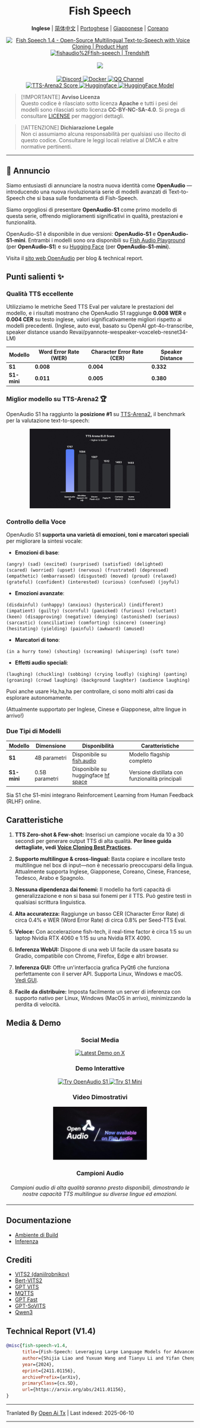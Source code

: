 <div align="center">
<h1>Fish Speech</h1>

**Inglese** | [简体中文](docs/README.zh.md) | [Portoghese](docs/README.pt-BR.md) | [Giapponese](docs/README.ja.md) | [Coreano](docs/README.ko.md) <br>

<a href="https://www.producthunt.com/posts/fish-speech-1-4?embed=true&utm_source=badge-featured&utm_medium=badge&utm_souce=badge-fish&#0045;speech&#0045;1&#0045;4" target="_blank">
    <img src="https://api.producthunt.com/widgets/embed-image/v1/featured.svg?post_id=488440&theme=light" alt="Fish&#0032;Speech&#0032;1&#0046;4 - Open&#0045;Source&#0032;Multilingual&#0032;Text&#0045;to&#0045;Speech&#0032;with&#0032;Voice&#0032;Cloning | Product Hunt" style="width: 250px; height: 54px;" width="250" height="54" />
</a>
<a href="https://trendshift.io/repositories/7014" target="_blank">
    <img src="https://trendshift.io/api/badge/repositories/7014" alt="fishaudio%2Ffish-speech | Trendshift" style="width: 250px; height: 55px;" width="250" height="55"/>
</a>
<br>
</div>
<br>

<div align="center">
    <img src="https://count.getloli.com/get/@fish-speech?theme=asoul" /><br>
</div>

<br>

<div align="center">
    <a target="_blank" href="https://discord.gg/Es5qTB9BcN">
        <img alt="Discord" src="https://img.shields.io/discord/1214047546020728892?color=%23738ADB&label=Discord&logo=discord&logoColor=white&style=flat-square"/>
    </a>
    <a target="_blank" href="https://hub.docker.com/r/fishaudio/fish-speech">
        <img alt="Docker" src="https://img.shields.io/docker/pulls/fishaudio/fish-speech?style=flat-square&logo=docker"/>
    </a>
    <a target="_blank" href="https://pd.qq.com/s/bwxia254o">
      <img alt="QQ Channel" src="https://img.shields.io/badge/QQ-blue?logo=tencentqq">
    </a>
</div>

<div align="center">
    <a target="_blank" href="https://huggingface.co/spaces/TTS-AGI/TTS-Arena-V2">
      <img alt="TTS-Arena2 Score" src="https://img.shields.io/badge/TTS_Arena2-Rank_%231-gold?style=flat-square&logo=trophy&logoColor=white">
    </a>
    <a target="_blank" href="https://huggingface.co/spaces/fishaudio/fish-speech-1">
        <img alt="Huggingface" src="https://img.shields.io/badge/🤗%20-space%20demo-yellow"/>
    </a>
    <a target="_blank" href="https://huggingface.co/fishaudio/openaudio-s1-mini">
        <img alt="HuggingFace Model" src="https://img.shields.io/badge/🤗%20-models-orange"/>
    </a>
</div>

> [!IMPORTANTE]
> **Avviso Licenza**  
> Questo codice è rilasciato sotto licenza **Apache** e tutti i pesi dei modelli sono rilasciati sotto licenza **CC-BY-NC-SA-4.0**. Si prega di consultare [LICENSE](LICENSE) per maggiori dettagli.

> [!ATTENZIONE]
> **Dichiarazione Legale**  
> Non ci assumiamo alcuna responsabilità per qualsiasi uso illecito di questo codice. Consultare le leggi locali relative al DMCA e altre normative pertinenti.

---

## 🎉 Annuncio

Siamo entusiasti di annunciare la nostra nuova identità come **OpenAudio** — introducendo una nuova rivoluzionaria serie di modelli avanzati di Text-to-Speech che si basa sulle fondamenta di Fish-Speech.

Siamo orgogliosi di presentare **OpenAudio-S1** come primo modello di questa serie, offrendo miglioramenti significativi in qualità, prestazioni e funzionalità.

OpenAudio-S1 è disponibile in due versioni: **OpenAudio-S1** e **OpenAudio-S1-mini**. Entrambi i modelli sono ora disponibili su [Fish Audio Playground](https://fish.audio) (per **OpenAudio-S1**) e su [Hugging Face](https://huggingface.co/fishaudio/openaudio-s1-mini) (per **OpenAudio-S1-mini**).

Visita il [sito web OpenAudio](https://openaudio.com/blogs/s1) per blog & technical report.

## Punti salienti ✨

### **Qualità TTS eccellente**

Utilizziamo le metriche Seed TTS Eval per valutare le prestazioni del modello, e i risultati mostrano che OpenAudio S1 raggiunge **0.008 WER** e **0.004 CER** su testo inglese, valori significativamente migliori rispetto ai modelli precedenti. (Inglese, auto eval, basato su OpenAI gpt-4o-transcribe, speaker distance usando Revai/pyannote-wespeaker-voxceleb-resnet34-LM)

| Modello | Word Error Rate (WER) | Character Error Rate (CER) | Speaker Distance |
|-------|----------------------|---------------------------|------------------|
| **S1** | **0.008**  | **0.004**  | **0.332** |
| **S1-mini** | **0.011** | **0.005** | **0.380** |

### **Miglior modello su TTS-Arena2** 🏆

OpenAudio S1 ha raggiunto la **posizione #1** su [TTS-Arena2](https://arena.speechcolab.org/), il benchmark per la valutazione text-to-speech:

<div align="center">
    <img src="https://raw.githubusercontent.com/fishaudio/fish-speech/main/docs/assets/Elo.jpg" alt="TTS-Arena2 Ranking" style="width: 75%;" />
</div>

### **Controllo della Voce**

OpenAudio S1 **supporta una varietà di emozioni, toni e marcatori speciali** per migliorare la sintesi vocale:

- **Emozioni di base**:
```
(angry) (sad) (excited) (surprised) (satisfied) (delighted) 
(scared) (worried) (upset) (nervous) (frustrated) (depressed)
(empathetic) (embarrassed) (disgusted) (moved) (proud) (relaxed)
(grateful) (confident) (interested) (curious) (confused) (joyful)
```

- **Emozioni avanzate**:
```
(disdainful) (unhappy) (anxious) (hysterical) (indifferent) 
(impatient) (guilty) (scornful) (panicked) (furious) (reluctant)
(keen) (disapproving) (negative) (denying) (astonished) (serious)
(sarcastic) (conciliative) (comforting) (sincere) (sneering)
(hesitating) (yielding) (painful) (awkward) (amused)
```

- **Marcatori di tono**:
```
(in a hurry tone) (shouting) (screaming) (whispering) (soft tone)
```

- **Effetti audio speciali**:
```
(laughing) (chuckling) (sobbing) (crying loudly) (sighing) (panting)
(groaning) (crowd laughing) (background laughter) (audience laughing)
```

Puoi anche usare Ha,ha,ha per controllare, ci sono molti altri casi da esplorare autonomamente.

(Attualmente supportato per Inglese, Cinese e Giapponese, altre lingue in arrivo!)

### **Due Tipi di Modelli**

| Modello | Dimensione | Disponibilità | Caratteristiche |
|-------|------|--------------|----------|
| **S1** | 4B parametri | Disponibile su [fish.audio](fish.audio) | Modello flagship completo |
| **S1-mini** | 0.5B parametri | Disponibile su huggingface [hf space](https://huggingface.co/spaces/fishaudio/openaudio-s1-mini) | Versione distillata con funzionalità principali |

Sia S1 che S1-mini integrano Reinforcement Learning from Human Feedback (RLHF) online.

## **Caratteristiche**

1. **TTS Zero-shot & Few-shot:** Inserisci un campione vocale da 10 a 30 secondi per generare output TTS di alta qualità. **Per linee guida dettagliate, vedi [Voice Cloning Best Practices](https://docs.fish.audio/text-to-speech/voice-clone-best-practices).**

2. **Supporto multilingue & cross-lingual:** Basta copiare e incollare testo multilingue nel box di input—non è necessario preoccuparsi della lingua. Attualmente supporta Inglese, Giapponese, Coreano, Cinese, Francese, Tedesco, Arabo e Spagnolo.

3. **Nessuna dipendenza dai fonemi:** Il modello ha forti capacità di generalizzazione e non si basa sui fonemi per il TTS. Può gestire testi in qualsiasi scrittura linguistica.

4. **Alta accuratezza:** Raggiunge un basso CER (Character Error Rate) di circa 0.4% e WER (Word Error Rate) di circa 0.8% per Seed-TTS Eval.

5. **Veloce:** Con accelerazione fish-tech, il real-time factor è circa 1:5 su un laptop Nvidia RTX 4060 e 1:15 su una Nvidia RTX 4090.

6. **Inferenza WebUI:** Dispone di una web UI facile da usare basata su Gradio, compatibile con Chrome, Firefox, Edge e altri browser.

7. **Inferenza GUI:** Offre un'interfaccia grafica PyQt6 che funziona perfettamente con il server API. Supporta Linux, Windows e macOS. [Vedi GUI](https://github.com/AnyaCoder/fish-speech-gui).

8. **Facile da distribuire:** Imposta facilmente un server di inferenza con supporto nativo per Linux, Windows (MacOS in arrivo), minimizzando la perdita di velocità.

## **Media & Demo**

<div align="center">

### **Social Media**
<a href="https://x.com/FishAudio/status/1929915992299450398" target="_blank">
    <img src="https://img.shields.io/badge/𝕏-Latest_Demo-black?style=for-the-badge&logo=x&logoColor=white" alt="Latest Demo on X" />
</a>

### **Demo Interattive**
<a href="https://fish.audio" target="_blank">
    <img src="https://img.shields.io/badge/Fish_Audio-Try_OpenAudio_S1-blue?style=for-the-badge" alt="Try OpenAudio S1" />
</a>
<a href="https://huggingface.co/spaces/fishaudio/openaudio-s1-mini" target="_blank">
    <img src="https://img.shields.io/badge/Hugging_Face-Try_S1_Mini-yellow?style=for-the-badge" alt="Try S1 Mini" />
</a>

### **Video Dimostrativi**

<a href="https://www.youtube.com/watch?v=SYuPvd7m06A" target="_blank">
    <img src="https://raw.githubusercontent.com/fishaudio/fish-speech/main/docs/assets/Thumbnail.jpg" alt="OpenAudio S1 Video" style="width: 50%;" />
</a>

### **Campioni Audio**
<div style="margin: 20px 0;">
    <em> Campioni audio di alta qualità saranno presto disponibili, dimostrando le nostre capacità TTS multilingue su diverse lingue ed emozioni.</em>
</div>

</div>

---

## Documentazione

- [Ambiente di Build](https://raw.githubusercontent.com/fishaudio/fish-speech/main/docs/en/install.md)
- [Inferenza](https://raw.githubusercontent.com/fishaudio/fish-speech/main/docs/en/inference.md)

## Crediti

- [VITS2 (daniilrobnikov)](https://github.com/daniilrobnikov/vits2)
- [Bert-VITS2](https://github.com/fishaudio/Bert-VITS2)
- [GPT VITS](https://github.com/innnky/gpt-vits)
- [MQTTS](https://github.com/b04901014/MQTTS)
- [GPT Fast](https://github.com/pytorch-labs/gpt-fast)
- [GPT-SoVITS](https://github.com/RVC-Boss/GPT-SoVITS)
- [Qwen3](https://github.com/QwenLM/Qwen3)

## Technical Report (V1.4)
```bibtex
@misc{fish-speech-v1.4,
      title={Fish-Speech: Leveraging Large Language Models for Advanced Multilingual Text-to-Speech Synthesis},
      author={Shijia Liao and Yuxuan Wang and Tianyu Li and Yifan Cheng and Ruoyi Zhang and Rongzhi Zhou and Yijin Xing},
      year={2024},
      eprint={2411.01156},
      archivePrefix={arXiv},
      primaryClass={cs.SD},
      url={https://arxiv.org/abs/2411.01156},
}
```


---


Tranlated By [Open Ai Tx](https://github.com/OpenAiTx/OpenAiTx) | Last indexed: 2025-06-10


---